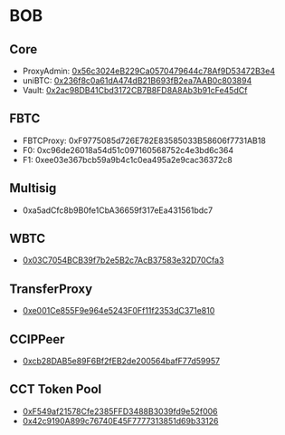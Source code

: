 # BOB

## Core

- ProxyAdmin: [0x56c3024eB229Ca0570479644c78Af9D53472B3e4](https://explorer.gobob.xyz/address/0x56c3024eB229Ca0570479644c78Af9D53472B3e4)
- uniBTC: [0x236f8c0a61dA474dB21B693fB2ea7AAB0c803894](https://explorer.gobob.xyz/address/0x236f8c0a61dA474dB21B693fB2ea7AAB0c803894)
- Vault: [0x2ac98DB41Cbd3172CB7B8FD8A8Ab3b91cFe45dCf](https://explorer.gobob.xyz/address/0x2ac98DB41Cbd3172CB7B8FD8A8Ab3b91cFe45dCf)

## FBTC

- FBTCProxy: 0xF9775085d726E782E83585033B58606f7731AB18
- F0: 0xc96de26018a54d51c097160568752c4e3bd6c364
- F1: 0xee03e367bcb59a9b4c1c0ea495a2e9cac36372c8

## Multisig

- 0xa5adCfc8b9B0fe1CbA36659f317eEa431561bdc7

## WBTC

- [0x03C7054BCB39f7b2e5B2c7AcB37583e32D70Cfa3](https://explorer.gobob.xyz/address/0x03C7054BCB39f7b2e5B2c7AcB37583e32D70Cfa3)

## TransferProxy

- [0xe001Ce855F9e964e5243F0Ff11f2353dC371e810](https://explorer.gobob.xyz/address/0xe001Ce855F9e964e5243F0Ff11f2353dC371e810)

## CCIPPeer

- [0xcb28DAB5e89F6Bf2fEB2de200564bafF77d59957](https://explorer.gobob.xyz/address/0xcb28DAB5e89F6Bf2fEB2de200564bafF77d59957)

## CCT Token Pool

- [0xF549af21578Cfe2385FFD3488B3039fd9e52f006](https://explorer.gobob.xyz/address/0xF549af21578Cfe2385FFD3488B3039fd9e52f006?tab=read_write_contract)
- [0x42c9190A899c76740E45F7777313851d69b33126](https://explorer.gobob.xyz/address/0x42c9190A899c76740E45F7777313851d69b33126)
